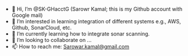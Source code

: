 - 👋 Hi, I’m @SK-GHacctG (Sarowr Kamal; this is my Github account with Google mail)
- 👀 I’m interested in learning integration of different systems e.g., AWS, Github, SonarCloud, etc.
- 🌱 I’m currently learning how to integrate sonar scanning.
- 💞️ I’m looking to collaborate on ...
- 📫 How to reach me: Sarowar.kamal@gmail.com

<!---
SK-GHacctG/SK-GHacctG is a ✨ special ✨ repository because its `README.md` (this file) appears on your GitHub profile.
You can click the Preview link to take a look at your changes.
--->
